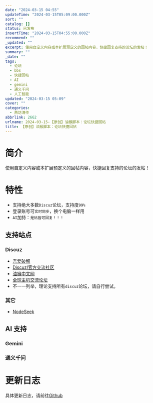 ```yaml
---
date: "2024-03-15 04:55"
updateTime: "2024-03-15T05:09:00.000Z"
sort: ""
catalog: []
status: 已发布
insertTime: "2024-03-15T04:55:00.000Z"
recommend: ""
_updated: ""
excerpt: 使用自定义内容或本扩展预定义的回帖内容，快捷回复支持的论坛的发帖！
summary: ""
_date: ""
tags:
  - 论坛
  - bbs
  - 快捷回帖
  - AI
  - gemini
  - 通义千问
  - 人工智能
updated: "2024-03-15 05:09"
cover: ""
categories:
  - 燕坊清作
abbrlink: 2662
urlname: 2024-03-15-【原创】油猴脚本：论坛快捷回帖
title: 【原创】油猴脚本：论坛快捷回帖
---
```


# 简介

使用自定义内容或本扩展预定义的回帖内容，快捷回复支持的论坛的发帖！

# 特性

- 支持绝大多数`Discuz`论坛，支持度`99%`
- 登录账号可`实时同步`，换个电脑一样用
- `AI`加持：`是帖皆可回复！！！`

## 支持站点

### Discuz

- [吾爱破解](https://www.52pojie.cn/)
- [Discuz!官方交流社区](https://www.dismall.com/forum.php)
- [油猴中文网](https://bbs.tampermonkey.net.cn/)
- [全球主机交流论坛](https://hostloc.com/)
- 不一一列举，理论支持所有`discuz`论坛，请自行尝试。

### 其它

- [NodeSeek](https://www.nodeseek.com/)

## AI 支持

### Gemini

### 通义千问

# 更新日志

具体更新日志，请前往[Github](https://github.com/bmqy/bbs_quickreply?tab=readme-ov-file#%E6%9B%B4%E6%96%B0%E6%97%A5%E5%BF%97)
